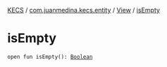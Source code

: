 [KECS](../../index.md) / [com.juanmedina.kecs.entity](../index.md) / [View](index.md) / [isEmpty](./is-empty.md)

# isEmpty

`open fun isEmpty(): `[`Boolean`](https://kotlinlang.org/api/latest/jvm/stdlib/kotlin/-boolean/index.html)